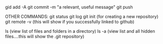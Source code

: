 gid add -A
git commit -m "a relevant, useful message"
git push


OTHER COMMANDS:
git status
git log
git init (for creating a new repository)
git remote -v  (this will show if you successfully linked to github)


ls (view list of files and folders in a directory)
ls -a (view list and all hidden files....this will show the .git repository)
